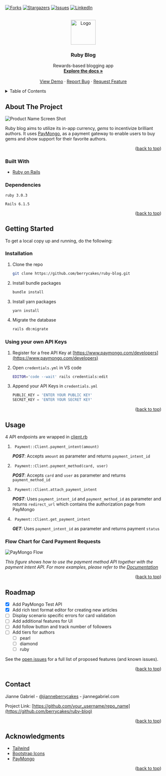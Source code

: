 <div id="top"></div>

[![Forks][forks-shield]][forks-url]
[![Stargazers][stars-shield]][stars-url]
[![Issues][issues-shield]][issues-url]
[![LinkedIn][linkedin-shield]][linkedin-url]

<!-- PROJECT LOGO -->
<br />
<div align="center">
  <a href="https://github.com/berrycakes/ruby-blog">
    <img src="https://img.icons8.com/dusk/344/ruby-gemstone.png" alt="Logo" width="80" height="80">
  </a>

  <h3 align="center">Ruby Blog</h3>

  <p align="center">
    Rewards-based blogging app
    <br />
    <a href="https://github.com/berrycakes/ruby-blog"><strong>Explore the docs »</strong></a>
    <br />
    <br />
    <a href="https://github.com/berrycakes/ruby-blog">View Demo</a>
    ·
    <a href="https://github.com/berrycakes/ruby-blog/issues">Report Bug</a>
    ·
    <a href="https://github.com/berrycakes/ruby-blog/issues">Request Feature</a>
  </p>
</div>

<!-- TABLE OF CONTENTS -->
<details>
  <summary>Table of Contents</summary>
  <ol>
    <li>
      <a href="#about-the-project">About The Project</a>
      <ul>
        <li><a href="#built-with">Built With</a></li>
      </ul>
    </li>
    <li>
      <a href="#getting-started">Getting Started</a>
      <ul>
        <li><a href="#prerequisites">Prerequisites</a></li>
        <li><a href="#installation">Installation</a></li>
      </ul>
    </li>
    <li><a href="#usage">Usage</a></li>
    <li><a href="#roadmap">Roadmap</a></li>
    <li><a href="#contributing">Contributing</a></li>
    <li><a href="#license">License</a></li>
    <li><a href="#contact">Contact</a></li>
    <li><a href="#acknowledgments">Acknowledgments</a></li>
  </ol>
</details>

<!-- ABOUT THE PROJECT -->

## About The Project

![Product Name Screen Shot][product-screenshot]

Ruby blog aims to utilize its in-app currency, _gems_ to incentivize brilliant authors. It uses [PayMongo](https://www.paymongo.com/), as a payment gateway to enable users to buy gems and show support for their favorite authors.

<p align="right">(<a href="#top">back to top</a>)</p>

### Built With

- [Ruby on Rails](https://rubyonrails.org/)

### Dependencies

`ruby 3.0.3`

`Rails 6.1.5`

<p align="right">(<a href="#top">back to top</a>)</p>

<!-- GETTING STARTED -->

## Getting Started

To get a local copy up and running, do the following:

### Installation

1. Clone the repo

   ```sh
   git clone https://github.com/berrycakes/ruby-blog.git
   ```

2. Install bundle packages
   ```sh
   bundle install
   ```
3. Install yarn packages
   ```sh
   yarn install
   ```
4. Migrate the database
   ```sh
   rails db:migrate
   ```

### Using your own API Keys

1. Register for a free API Key at [https://www.paymongo.com/developers](https://www.paymongo.com/developers)

2. Open `credentials.yml` in VS code
   ```sh
   EDITOR='code --wait' rails credentials:edit
   ```
3. Append your API Keys in `credentials.yml`
   ```js
   PUBLIC_KEY = 'ENTER YOUR PUBLIC KEY'
   SECRET_KEY = 'ENTER YOUR SECRET KEY'
   ```

<p align="right">(<a href="#top">back to top</a>)</p>

<!-- USAGE EXAMPLES -->

## Usage

4 API endpoints are wrapped in [client.rb](app/api/Payment/client.rb)

1. ` Payment::Client.payment_intent(amount)`

   **_POST_**: Accepts `amount` as parameter and returns `payment_intent_id`

2. ` Payment::Client.payment_method(card, user)`

   **_POST_**: Accepts `card` and `user` as parameter and returns `payment_method_id`

3. ` Payment::Client.attach_payment_intent`

   **_POST_**: Uses `payment_intent_id` and `payment_method_id` as parameter and returns `redirect_url` which contains the authorization page from PayMongo

4. ` Payment::Client.get_payment_intent`

   **_GET_**: Uses `payment_intent_id` as parameter and returns payment `status`

### Flow Chart for Card Payment Requests

![PayMongo Flow][paymongo-screenshot]

_This figure shows how to use the payment method API together with the payment intent API. For more examples, please refer to the [Documentation](https://developers.paymongo.com/docs)_

<p align="right">(<a href="#top">back to top</a>)</p>

<!-- ROADMAP -->

## Roadmap

- [x] Add PayMongo Test API
- [x] Add rich text format editor for creating new articles
- [ ] Display scenario specific errors for card validation
- [ ] Add additional features for UI
- [ ] Add follow button and track number of followers
- [ ] Add tiers for authors
  - [ ] pearl
  - [ ] diamond
  - [ ] ruby

See the [open issues](https://github.com/berrycakes/ruby-blog/issues) for a full list of proposed features (and known issues).

<p align="right">(<a href="#top">back to top</a>)</p>

<!-- CONTACT -->

## Contact

Jianne Gabriel - [@jianneberrycakes](https://twitter.com/jianneberrycakes) - jiannegabriel.com

Project Link: [https://github.com/your_username/repo_name](https://github.com/berrycakes/ruby-blog)

<p align="right">(<a href="#top">back to top</a>)</p>

<!-- ACKNOWLEDGMENTS -->

## Acknowledgments

- [Tailwind](https://tailwindcss.com/)
- [Bootstrap Icons](https://icons.getbootstrap.com/)
- [PayMongo](https://www.paymongo.com/)

<p align="right">(<a href="#top">back to top</a>)</p>

[contributors-shield]: https://img.shields.io/github/contributors/berrycakes/ruby-blog.svg?style=for-the-badge
[contributors-url]: https://github.com/berrycakes/ruby-blog/graphs/contributors
[forks-shield]: https://img.shields.io/github/forks/berrycakes/ruby-blog.svg?style=for-the-badge
[forks-url]: https://github.com/berrycakes/ruby-blog/network/members
[stars-shield]: https://img.shields.io/github/stars/berrycakes/ruby-blog.svg?style=for-the-badge
[stars-url]: https://github.com/berrycakes/ruby-blog/stargazers
[issues-shield]: https://img.shields.io/github/issues/berrycakes/ruby-blog.svg?style=for-the-badge
[issues-url]: https://github.com/berrycakes/ruby-blog/issues
[linkedin-shield]: https://img.shields.io/badge/-LinkedIn-black.svg?style=for-the-badge&logo=linkedin&colorB=555
[linkedin-url]: https://linkedin.com/in/jiannegabriel
[product-screenshot]: https://res.cloudinary.com/dbegssigw/image/upload/v1651225611/ruby%20blog/Screen_Shot_2022-04-29_at_5.46.32_PM_ir6svp.png
[paymongo-screenshot]: https://files.readme.io/c161595-Card_Workflow.jpg
